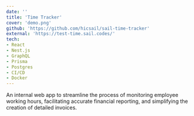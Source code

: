 ```yaml
---
date: ''
title: 'Time Tracker'
cover: 'demo.png'
github: 'https://github.com/hicsail/sail-time-tracker'
external: 'https://test-time.sail.codes/'
tech:
- React
- Nest.js
- GraphQL
- Prisma
- Postgres
- CI/CD
- Docker
---
```


An internal web app to streamline the process of monitoring employee working hours, facilitating accurate financial reporting, and simplifying the creation of detailed invoices.
